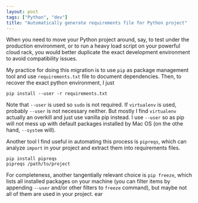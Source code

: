 ```yaml
---
layout: post
tags: ["Python", "dev"]
title: "Automatically generate requirements file for Python project"
---
```


When you need to move your Python project around, say, to test under the
production environment, or to run a heavy load script on your powerful cloud
rack, you would better duplicate the exact development environment to avoid
compatibility issues.

My practice for doing this migration is to use `pip` as package management
tool and use `requirements.txt` file to document dependencies. Then, to
recover the exact python environment, I just

    pip install --user -r requirements.txt

Note that `--user` is used so `sudo` is not required.
If `virtualenv` is used, probably `--user` is not necessary neither.
But mostly I find `virtualenv` actually an overkill and just use vanilla
pip instead. I use `--user` so as pip will not mess up with default packages
installed by Mac OS (on the othe hand, `--system` will).

Another tool I find useful in automating this process is `pipreqs`, which
can analyze `import` in your project and extract them into
requirements files.

    pip install pipreqs
    pipreqs /path/to/project

For completeness, another tangentially relevant choice is `pip freeze`,
which lists all installed packages on your machine (you can filter items
by appending `--user` and/or other filters to `freeze` command), but maybe
not all of them are used in your project.
ear
